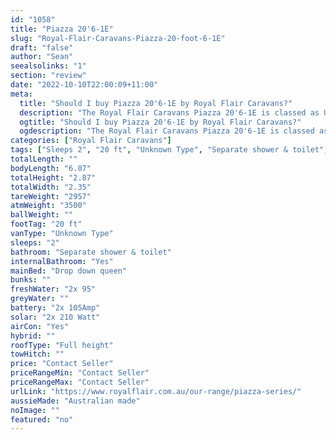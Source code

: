 ```yaml
---
id: "1058"
title: "Piazza 20'6-1E"
slug: "Royal-Flair-Caravans-Piazza-20-foot-6-1E"
draft: "false"
author: "Sean"
seealsolinks: "1"
section: "review"
date: "2022-10-10T22:00:09+11:00"
meta:
  title: "Should I buy Piazza 20'6-1E by Royal Flair Caravans?"
  description: "The Royal Flair Caravans Piazza 20'6-1E is classed as Unknown Type, and sleeps 2 people. It is Australian made and comes in at 20 ft. It generally has Separate shower & toilet."
  ogtitle: "Should I buy Piazza 20'6-1E by Royal Flair Caravans?"
  ogdescription: "The Royal Flair Caravans Piazza 20'6-1E is classed as Unknown Type, and sleeps 2 people. It is Australian made and comes in at 20 ft. It generally has Separate shower & toilet."
categories: ["Royal Flair Caravans"]
tags: ["Sleeps 2", "20 ft", "Unknown Type", "Separate shower & toilet", "Full height", "Price Unknown", "Australian made"]
totalLength: ""
bodyLength: "6.07"
totalHeight: "2.87"
totalWidth: "2.35"
tareWeight: "2957"
atmWeight: "3500"
ballWeight: ""
footTag: "20 ft"
vanType: "Unknown Type"
sleeps: "2"
bathroom: "Separate shower & toilet"
internalBathroom: "Yes"
mainBed: "Drop down queen"
bunks: ""
freshWater: "2x 95"
greyWater: ""
battery: "2x 105Amp"
solar: "2x 210 Watt"
airCon: "Yes"
hybrid: ""
roofType: "Full height"
towHitch: ""
price: "Contact Seller"
priceRangeMin: "Contact Seller"
priceRangeMax: "Contact Seller"
urlLink: "https://www.royalflair.com.au/our-range/piazza-series/"
aussieMade: "Australian made"
noImage: ""
featured: "no"
---
```


